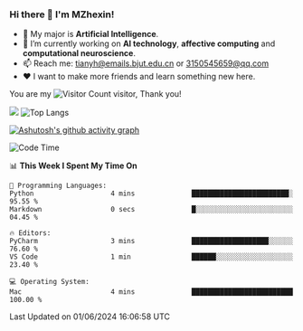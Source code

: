 ### Hi there 👋 I'm MZhexin!

- 💬 My major is **Artificial Intelligence**.
- 🔭 I’m currently working on **AI technology**, **affective computing** and **computational neuroscience**.
- 📫 Reach me: <tianyh@emails.bjut.edu.cn> or <3150545659@qq.com>
- :heart: I want to make more friends and learn something new here.

You are my ![Visitor Count](https://profile-counter.glitch.me/MZhexin/count.svg) visitor, Thank you!

 ![](https://github-readme-stats.vercel.app/api?username=MZhexin&show_icons=true&theme=transparent) ![Top Langs](https://github-readme-stats.vercel.app/api/top-langs/?username=MZhexin&layout=compact&theme=tokyonight) 

[![Ashutosh's github activity graph](https://github-readme-activity-graph.vercel.app/graph?username=MZhexin)](https://github.com/ashutosh00710/github-readme-activity-graph)



<!--START_SECTION:waka-->
![Code Time](http://img.shields.io/badge/Code%20Time-276%20hrs%2046%20mins-blue)

📊 **This Week I Spent My Time On** 

```text
💬 Programming Languages: 
Python                   4 mins              ████████████████████████░   95.55 % 
Markdown                 0 secs              █░░░░░░░░░░░░░░░░░░░░░░░░   04.45 % 

🔥 Editors: 
PyCharm                  3 mins              ███████████████████░░░░░░   76.60 % 
VS Code                  1 min               ██████░░░░░░░░░░░░░░░░░░░   23.40 % 

💻 Operating System: 
Mac                      4 mins              █████████████████████████   100.00 % 
```


 Last Updated on 01/06/2024 16:06:58 UTC
<!--END_SECTION:waka-->


